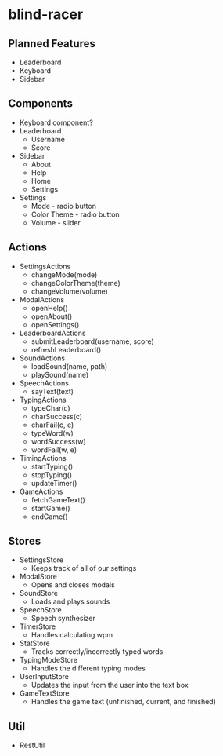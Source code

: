 # blind-racer

## Planned Features
* Leaderboard
* Keyboard
* Sidebar

## Components
* Keyboard component?
* Leaderboard
  * Username
  * Score
* Sidebar
  * About
  * Help
  * Home
  * Settings
* Settings
  * Mode  - radio button
  * Color Theme - radio button
  * Volume - slider

## Actions
* SettingsActions
  * changeMode(mode)
  * changeColorTheme(theme)
  * changeVolume(volume)
* ModalActions
  * openHelp()
  * openAbout()
  * openSettings()
* LeaderboardActions
  * submitLeaderboard(username, score)
  * refreshLeaderboard()
* SoundActions
  * loadSound(name, path)
  * playSound(name)
* SpeechActions
  * sayText(text)
* TypingActions
  * typeChar(c)
  * charSuccess(c)
  * charFail(c, e)
  * typeWord(w)
  * wordSuccess(w)
  * wordFail(w, e)
* TimingActions
  * startTyping()
  * stopTyping()
  * updateTimer()
* GameActions
  * fetchGameText()
  * startGame()
  * endGame()

## Stores
* SettingsStore
  * Keeps track of all of our settings
* ModalStore
  * Opens and closes modals
* SoundStore
  * Loads and plays sounds
* SpeechStore
  * Speech synthesizer
* TimerStore
  * Handles calculating wpm
* StatStore
  * Tracks correctly/incorrectly typed words
* TypingModeStore
  * Handles the different typing modes
* UserInputStore
  * Updates the input from the user into the text box
* GameTextStore
  * Handles the game text (unfinished, current, and finished)

## Util
* RestUtil
